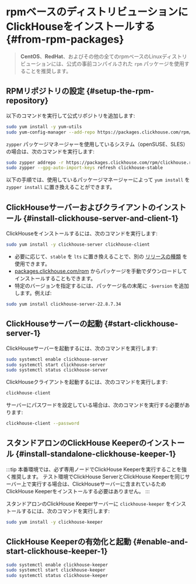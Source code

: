 # rpmベースのディストリビューションにClickHouseをインストールする {#from-rpm-packages}

> **CentOS**、**RedHat**、およびその他の全てのrpmベースのLinuxディストリビューションには、公式の事前コンパイルされた `rpm` パッケージを使用することを推奨します。

<VerticalStepper>

## RPMリポジトリの設定 {#setup-the-rpm-repository}

以下のコマンドを実行して公式リポジトリを追加します:

```bash
sudo yum install -y yum-utils
sudo yum-config-manager --add-repo https://packages.clickhouse.com/rpm/clickhouse.repo
```

`zypper` パッケージマネージャーを使用しているシステム（openSUSE、SLES）の場合は、次のコマンドを実行します:

```bash
sudo zypper addrepo -r https://packages.clickhouse.com/rpm/clickhouse.repo -g
sudo zypper --gpg-auto-import-keys refresh clickhouse-stable
```

以下の手順では、使用しているパッケージマネージャーによって `yum install` を `zypper install` に置き換えることができます。

## ClickHouseサーバーおよびクライアントのインストール {#install-clickhouse-server-and-client-1}

ClickHouseをインストールするには、次のコマンドを実行します:

```bash
sudo yum install -y clickhouse-server clickhouse-client
```

- 必要に応じて、`stable` を `lts` に置き換えることで、別の [リリースの種類](/knowledgebase/production) を使用できます。
- [packages.clickhouse.com/rpm](https://packages.clickhouse.com/rpm/stable) からパッケージを手動でダウンロードしてインストールすることもできます。
- 特定のバージョンを指定するには、パッケージ名の末尾に `-$version` を追加します。例えば:

```bash
sudo yum install clickhouse-server-22.8.7.34
```

## ClickHouseサーバーの起動 {#start-clickhouse-server-1}

ClickHouseサーバーを起動するには、次のコマンドを実行します:

```bash
sudo systemctl enable clickhouse-server
sudo systemctl start clickhouse-server
sudo systemctl status clickhouse-server
```

ClickHouseクライアントを起動するには、次のコマンドを実行します:

```sql
clickhouse-client
```

サーバーにパスワードを設定している場合は、次のコマンドを実行する必要があります:

```bash
clickhouse-client --password
```

## スタンドアロンのClickHouse Keeperのインストール {#install-standalone-clickhouse-keeper-1}

:::tip
本番環境では、必ず専用ノードでClickHouse Keeperを実行することを強く推奨します。
テスト環境でClickHouse ServerとClickHouse Keeperを同じサーバー上で実行する場合は、ClickHouseサーバーに含まれているためClickHouse Keeperをインストールする必要はありません。
:::

スタンドアロンのClickHouse Keeperサーバーに `clickhouse-keeper` をインストールするには、次のコマンドを実行します:

```bash
sudo yum install -y clickhouse-keeper
```

## ClickHouse Keeperの有効化と起動 {#enable-and-start-clickhouse-keeper-1}

```bash
sudo systemctl enable clickhouse-keeper
sudo systemctl start clickhouse-keeper
sudo systemctl status clickhouse-keeper
```

</VerticalStepper>

